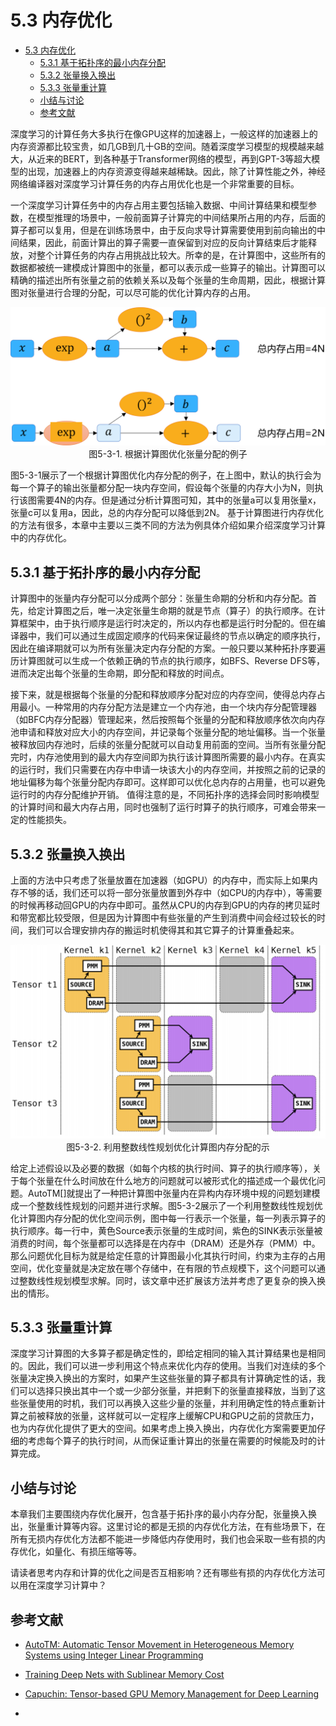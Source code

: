 <!--Copyright © Microsoft Corporation. All rights reserved.
  适用于[License](https://github.com/microsoft/AI-System/blob/main/LICENSE)版权许可-->

# 5.3 内存优化

- [5.3 内存优化](#53-内存优化)
  - [5.3.1 基于拓扑序的最小内存分配](#531-基于拓扑序的最小内存分配)
  - [5.3.2 张量换入换出](#532-张量换入换出)
  - [5.3.3 张量重计算](#533-张量重计算)
  - [小结与讨论](#小结与讨论)
  - [参考文献](#参考文献)

深度学习的计算任务大多执行在像GPU这样的加速器上，一般这样的加速器上的内存资源都比较宝贵，如几GB到几十GB的空间。随着深度学习模型的规模越来越大，从近来的BERT，到各种基于Transformer网络的模型，再到GPT-3等超大模型的出现，加速器上的内存资源变得越来越稀缺。因此，除了计算性能之外，神经网络编译器对深度学习计算任务的内存占用优化也是一个非常重要的目标。

一个深度学习计算任务中的内存占用主要包括输入数据、中间计算结果和模型参数，在模型推理的场景中，一般前面算子计算完的中间结果所占用的内存，后面的算子都可以复用，但是在训练场景中，由于反向求导计算需要使用到前向输出的中间结果，因此，前面计算出的算子需要一直保留到对应的反向计算结束后才能释放，对整个计算任务的内存占用挑战比较大。所幸的是，在计算图中，这些所有的数据都被统一建模成计算图中的张量，都可以表示成一些算子的输出。计算图可以精确的描述出所有张量之前的依赖关系以及每个张量的生命周期，因此，根据计算图对张量进行合理的分配，可以尽可能的优化计算内存的占用。

<center> <img src="./img/5-3-1-mem.png"  /></center>
<center>图5-3-1. 根据计算图优化张量分配的例子</center>

图5-3-1展示了一个根据计算图优化内存分配的例子，在上图中，默认的执行会为每一个算子的输出张量都分配一块内存空间，假设每个张量的内存大小为N，则执行该图需要4N的内存。但是通过分析计算图可知，其中的张量a可以复用张量x，张量c可以复用a，因此，总的内存分配可以降低到2N。
基于计算图进行内存优化的方法有很多，本章中主要以三类不同的方法为例具体介绍如果介绍深度学习计算中的内存优化。

## 5.3.1 基于拓扑序的最小内存分配
计算图中的张量内存分配可以分成两个部分：张量生命期的分析和内存分配。首先，给定计算图之后，唯一决定张量生命期的就是节点（算子）的执行顺序。在计算框架中，由于执行顺序是运行时决定的，所以内存也都是运行时分配的。但在编译器中，我们可以通过生成固定顺序的代码来保证最终的节点以确定的顺序执行，因此在编译期就可以为所有张量决定内存分配的方案。一般只要以某种拓扑序要遍历计算图就可以生成一个依赖正确的节点的执行顺序，如BFS、Reverse DFS等，进而决定出每个张量的生命期，即分配和释放的时间点。

接下来，就是根据每个张量的分配和释放顺序分配对应的内存空间，使得总内存占用最小。一种常用的内存分配方法是建立一个内存池，由一个块内存分配管理器（如BFC内存分配器）管理起来，然后按照每个张量的分配和释放顺序依次向内存池申请和释放对应大小的内存空间，并记录每个张量分配的地址偏移。当一个张量被释放回内存池时，后续的张量分配就可以自动复用前面的空间。当所有张量分配完时，内存池使用到的最大内存空间即为执行该计算图所需要的最小内存。在真实的运行时，我们只需要在内存中申请一块该大小的内存空间，并按照之前的记录的地址偏移为每个张量分配内存即可。这样即可以优化总内存的占用量，也可以避免运行时的内存分配维护开销。
值得注意的是，不同拓扑序的选择会同时影响模型的计算时间和最大内存占用，同时也强制了运行时算子的执行顺序，可难会带来一定的性能损失。

## 5.3.2 张量换入换出
上面的方法中只考虑了张量放置在加速器（如GPU）的内存中，而实际上如果内存不够的话，我们还可以将一部分张量放置到外存中（如CPU的内存中），等需要的时候再移动回GPU的内存中即可。虽然从CPU的内存到GPU的内存的拷贝延时和带宽都比较受限，但是因为计算图中有些张量的产生到消费中间会经过较长的时间，我们可以合理安排内存的搬运时机使得其和其它算子的计算重叠起来。

<center> <img src="./img/5-3-2-ilp.png"  /></center>
<center>图5-3-2. 利用整数线性规划优化计算图内存分配的示</center>

给定上述假设以及必要的数据（如每个内核的执行时间、算子的执行顺序等），关于每个张量在什么时间放在什么地方的问题就可以被形式化的描述成一个最优化问题。AutoTM[]就提出了一种把计算图中张量内在异构内存环境中规的问题划建模成一个整数线性规划的问题并进行求解。图5-3-2展示了一个利用整数线性规划优化计算图内存分配的优化空间示例，图中每一行表示一个张量，每一列表示算子的执行顺序。每一行中，黄色Source表示张量的生成时间，紫色的SINK表示张量被消费的时间，每个张量都可以选择是在内存中（DRAM）还是外存（PMM）中。那么问题优化目标为就是给定任意的计算图最小化其执行时间，约束为主存的占用空间，优化变量就是决定放在哪个存储中，在有限的节点规模下，这个问题可以通过整数线性规划模型求解。同时，该文章中还扩展该方法并考虑了更复杂的换入换出的情形。

## 5.3.3 张量重计算
深度学习计算图的大多算子都是确定性的，即给定相同的输入其计算结果也是相同的。因此，我们可以进一步利用这个特点来优化内存的使用。当我们对连续的多个张量决定换入换出的方案时，如果产生这些张量的算子都具有计算确定性的话，我们可以选择只换出其中一个或一少部分张量，并把剩下的张量直接释放，当到了这些张量使用的时机，我们可以再换入这些少量的张量，并利用确定性的特点重新计算之前被释放的张量，这样就可以一定程序上缓解CPU和GPU之前的贷款压力，也为内存优化提供了更大的空间。如果考虑上换入换出，内存优化方案需要更加仔细的考虑每个算子的执行时间，从而保证重计算出的张量在需要的时候能及时的计算完成。

## 小结与讨论

本章我们主要围绕内存优化展开，包含基于拓扑序的最小内存分配，张量换入换出，张量重计算等内容。这里讨论的都是无损的内存优化方法，在有些场景下，在所有无损内存优化方法都不能进一步降低内存使用时，我们也会采取一些有损的内存优化，如量化、有损压缩等等。

请读者思考内存和计算的优化之间是否互相影响？还有哪些有损的内存优化方法可以用在深度学习计算中？

## 参考文献
- [AutoTM: Automatic Tensor Movement in Heterogeneous Memory Systems using Integer Linear Programming](https://dl.acm.org/doi/10.1145/3373376.3378465)
- [Training Deep Nets with Sublinear Memory Cost](https://arxiv.org/abs/1604.06174)
- [Capuchin: Tensor-based GPU Memory Management for Deep Learning](https://dl.acm.org/doi/10.1145/3373376.3378505)

- 
